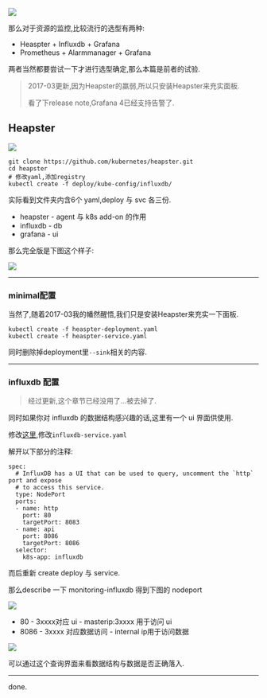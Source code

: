 ![](https://o4dyfn0ef.qnssl.com/image/2016-11-15-kube7-logo.png?imageView2/2/h/200) 

那么对于资源的监控,比较流行的选型有两种: 

- Heaspter + Influxdb + Grafana
- Prometheus + Alarmmanager + Grafana

两者当然都要尝试一下才进行选型确定,那么本篇是前者的试验. 

> 2017-03更新,因为Heapster的羸弱,所以只安装Heapster来充实面板. 
> 
> 看了下release note,Grafana 4已经支持告警了. 

## Heapster  

![](https://o4dyfn0ef.qnssl.com/image/2016-11-15-Screen%20Shot%202016-11-15%20at%2016.40.42.png?imageView2/2/h/400) 

```shell
git clone https://github.com/kubernetes/heapster.git
cd heapster
# 修改yaml,添加registry
kubectl create -f deploy/kube-config/influxdb/
``` 

实际看到文件夹内含6个 yaml,deploy 与 svc 各三份. 

- heapster - agent 与 k8s add-on 的作用
- influxdb - db
- grafana - ui

那么完全版是下图这个样子: 

![](https://o4dyfn0ef.qnssl.com/image/2016-12-01-CA851A29-F5F5-463D-982B-AFB97B5EAB9D.png?imageView2/2/h/400) 

- - - - -- 

### minimal配置  

当然了,随着2017-03我的幡然醒悟,我们只是安装Heapster来充实一下面板. 

```shell
kubectl create -f heaspter-deployment.yaml
kubectl create -f heaspter-service.yaml
``` 

同时删除掉deployment里`--sink`相关的内容. 

- - - - -- 

### influxdb 配置 

> 经过更新,这个章节已经没用了...被去掉了. 

同时如果你对 influxdb 的数据结构感兴趣的话,这里有一个 ui 界面供使用. 

修改[这里](https://github.com/kubernetes/heapster/tree/master/deploy/kube-config/influxdb),修改`influxdb-service.yaml` 

解开以下部分的注释: 

```
spec:
  # InfluxDB has a UI that can be used to query, uncomment the `http` port and expose
  # to access this service.
  type: NodePort
  ports:
  - name: http
    port: 80
    targetPort: 8083
  - name: api
    port: 8086
    targetPort: 8086
  selector:
    k8s-app: influxdb
```

而后重新 create deploy 与 service. 

那么describe 一下 monitoring-influxdb 得到下图的 nodeport

![](https://o4dyfn0ef.qnssl.com/image/2016-11-15-Screen%20Shot%202016-11-15%20at%2020.10.52.png?imageView2/2/h/400) 

- 80 - 3xxxx对应 ui - masterip:3xxxx 用于访问 ui
- 8086 - 3xxxx 对应数据访问 - internal ip用于访问数据

![](https://o4dyfn0ef.qnssl.com/image/2016-11-15-Screen%20Shot%202016-11-15%20at%2020.11.03.png?imageView2/2/h/400) 

可以通过这个查询界面来看数据结构与数据是否正确落入. 

- - - - --- 

done. 